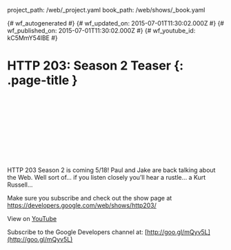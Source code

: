 project_path: /web/_project.yaml
book_path: /web/shows/_book.yaml

{# wf_autogenerated #}
{# wf_updated_on: 2015-07-01T11:30:02.000Z #}
{# wf_published_on: 2015-07-01T11:30:02.000Z #}
{# wf_youtube_id: kC5MmY54IBE #}

# HTTP 203: Season 2 Teaser {: .page-title }


<div class="video-wrapper">
  <iframe class="devsite-embedded-youtube-video" data-video-id="kC5MmY54IBE"
          data-autohide="1" data-showinfo="0" frameborder="0" allowfullscreen>
  </iframe>
</div>

HTTP 203 Season 2 is coming 5/18! Paul and Jake are back talking about the Web. Well sort of... if you listen closely you’ll hear a rustle… a Kurt Russell…

Make sure you subscribe and check out the show page at https://developers.google.com/web/shows/http203/

View on [YouTube](https://youtu.be/kC5MmY54IBE)

Subscribe to the Google Developers channel at: [http://goo.gl/mQyv5L](http://goo.gl/mQyv5L)
